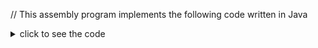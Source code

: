 // This assembly program implements the following code written in Java
<details><summary>click to see the code</summary>
<!-- HTML generated using hilite.me --><div style="background: #ffffff; overflow:auto;width:auto;border:solid gray;border-width:.1em .1em .1em .8em;padding:.2em .6em;"><pre style="margin: 0; line-height: 125%"><span style="color: #333399; font-weight: bold">int</span><span style="color: #333333">[]</span> arr <span style="color: #333333">=</span> <span style="color: #008800; font-weight: bold">new</span> <span style="color: #333399; font-weight: bold">int</span><span style="color: #333333">[</span><span style="color: #0000DD; font-weight: bold">6</span><span style="color: #333333">];</span>
arr<span style="color: #333333">[</span><span style="color: #0000DD; font-weight: bold">0</span><span style="color: #333333">]</span> <span style="color: #333333">=</span><span style="color: #0000DD; font-weight: bold">5</span><span style="color: #333333">;</span>
arr<span style="color: #333333">[</span><span style="color: #0000DD; font-weight: bold">1</span><span style="color: #333333">]=</span><span style="color: #0000DD; font-weight: bold">4</span><span style="color: #333333">;</span>
arr<span style="color: #333333">[</span><span style="color: #0000DD; font-weight: bold">2</span><span style="color: #333333">]=</span><span style="color: #0000DD; font-weight: bold">3</span><span style="color: #333333">;</span>
arr<span style="color: #333333">[</span><span style="color: #0000DD; font-weight: bold">3</span><span style="color: #333333">]=</span><span style="color: #0000DD; font-weight: bold">2</span><span style="color: #333333">;</span>
arr<span style="color: #333333">[</span><span style="color: #0000DD; font-weight: bold">4</span><span style="color: #333333">]=</span><span style="color: #0000DD; font-weight: bold">1</span><span style="color: #333333">;</span>
arr<span style="color: #333333">[</span><span style="color: #0000DD; font-weight: bold">5</span><span style="color: #333333">]=</span><span style="color: #0000DD; font-weight: bold">0</span><span style="color: #333333">;</span>

<span style="color: #333399; font-weight: bold">int</span> i<span style="color: #333333">;</span>
<span style="color: #008800; font-weight: bold">for</span> <span style="color: #333333">(</span>i<span style="color: #333333">=</span><span style="color: #0000DD; font-weight: bold">0</span><span style="color: #333333">;</span> i<span style="color: #333333">&lt;=</span><span style="color: #0000DD; font-weight: bold">5</span><span style="color: #333333">;</span> i<span style="color: #333333">++)</span> <span style="color: #333333">{</span>
<span style="color: #008800; font-weight: bold">if</span> <span style="color: #333333">(</span>arr<span style="color: #333333">[</span>i<span style="color: #333333">]</span> <span style="color: #333333">==</span> <span style="color: #0000DD; font-weight: bold">0</span><span style="color: #333333">)</span>
    arr<span style="color: #333333">[</span>i<span style="color: #333333">]</span> <span style="color: #333333">=</span> <span style="color: #0000DD; font-weight: bold">5</span><span style="color: #333333">;</span>
<span style="color: #333333">}</span>
</pre></div>

</details>
